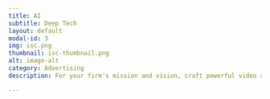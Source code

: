 ```yaml
---
title: AI
subtitle: Deep Tech
layout: default
modal-id: 3
img: isc.png
thumbnail: isc-thumbnail.png
alt: image-alt
category: Advertising
description: For your firm's mission and vision, craft powerful video ads for customers to discover product pages.     

---
```

